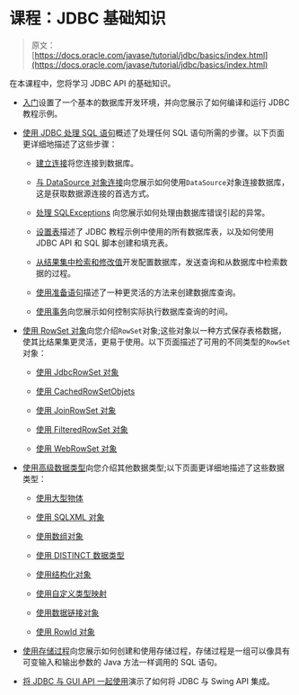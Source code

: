 # 课程：JDBC 基础知识

> 原文： [https://docs.oracle.com/javase/tutorial/jdbc/basics/index.html](https://docs.oracle.com/javase/tutorial/jdbc/basics/index.html)

在本课程中，您将学习 JDBC API 的基础知识。

*   [入门](gettingstarted.html)设置了一个基本的数据库开发环境，并向您展示了如何编译和运行 JDBC 教程示例。

*   [使用 JDBC 处理 SQL 语句](processingsqlstatements.html)概述了处理任何 SQL 语句所需的步骤。以下页面更详细地描述了这些步骤：

    *   [建立连接](connecting.html)将您连接到数据库。

    *   [与 DataSource 对象连接](sqldatasources.html)向您展示如何使用`DataSource`对象连接数据库，这是获取数据源连接的首选方式。

    *   [处理 SQLExceptions](sqlexception.html) 向您展示如何处理由数据库错误引起的异常。

    *   [设置表](tables.html)描述了 JDBC 教程示例中使用的所有数据库表，以及如何使用 JDBC API 和 SQL 脚本创建和填充表。

    *   [从结果集中检索和修改值](retrieving.html)开发配置数据库，发送查询和从数据库中检索数据的过程。

    *   [使用准备语句](prepared.html)描述了一种更灵活的方法来创建数据库查询。

    *   [使用事务](transactions.html)向您展示如何控制实际执行数据库查询的时间。

*   [使用 RowSet 对象](rowset.html)向您介绍`RowSet`对象;这些对象以一种方式保存表格数据，使其比结果集更灵活，更易于使用。以下页面描述了可用的不同类型的`RowSet`对象：

    *   [使用 JdbcRowSet 对象](jdbcrowset.html)

    *   [使用 CachedRowSetObjets](cachedrowset.html)

    *   [使用 JoinRowSet 对象](joinrowset.html)

    *   [使用 FilteredRowSet 对象](filteredrowset.html)

    *   [使用 WebRowSet 对象](webrowset.html)

*   [使用高级数据类型](sqltypes.html)向您介绍其他数据类型;以下页面更详细地描述了这些数据类型：

    *   [使用大型物体](blob.html)

    *   [使用 SQLXML 对象](sqlxml.html)

    *   [使用数组对象](array.html)

    *   [使用 DISTINCT 数据类型](distinct.html)

    *   [使用结构化对象](sqlstructured.html)

    *   [使用自定义类型映射](sqlcustommapping.html)

    *   [使用数据链接对象](sqldatalink.html)

    *   [使用 RowId 对象](sqlrowid.html)

*   [使用存储过程](storedprocedures.html)向您展示如何创建和使用存储过程，存储过程是一组可以像具有可变输入和输出参数的 Java 方法一样调用的 SQL 语句。

*   [将 JDBC 与 GUI API 一起使用](jdbcswing.html)演示了如何将 JDBC 与 Swing API 集成。
